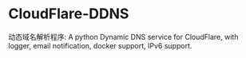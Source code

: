 # CloudFlare-DDNS
动态域名解析程序: A python Dynamic DNS service for CloudFlare, with logger, email notification, docker support, IPv6 support.
